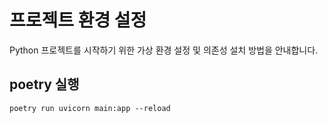 # 프로젝트 환경 설정

Python 프로젝트를 시작하기 위한 가상 환경 설정 및 의존성 설치 방법을 안내합니다.

## poetry 실행
```
poetry run uvicorn main:app --reload
```
